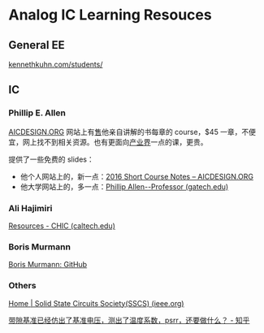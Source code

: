 # Analog IC Learning Resouces

## General EE

[kennethkuhn.com/students/](https://www.kennethkuhn.com/students/)

## IC

### Phillip E. Allen

[AICDESIGN.ORG](https://aicdesign.org/) 网站上有[售](https://aicdesign.org/product-category/academic-courses/)他亲自讲解的书每章的 course，$45 一章，不便宜，网上找不到相关资源。也有更面向[产业界](https://aicdesign.org/product/design-procedures-for-analog-integrated-circuits/)一点的课，更贵。

提供了一些免费的 slides：

- 他个人网站上的，新一点：[2016 Short Course Notes – AICDESIGN.ORG](https://aicdesign.org/2016-short-course-notes-2/)
- 他大学网站上的，多一点：[Phillip Allen--Professor (gatech.edu)](https://pallen.ece.gatech.edu/00courses.html)




### Ali Hajimiri

[Resources - CHIC (caltech.edu)](https://chic.caltech.edu/links/)


### Boris Murmann

[Boris Murmann: GitHub](https://github.com/bmurmann)

### Others

[Home | Solid State Circuits Society(SSCS) (ieee.org)](https://resourcecenter.sscs.ieee.org/)

[带隙基准已经仿出了基准电压，测出了温度系数，psrr，还要做什么？ - 知乎](https://www.zhihu.com/question/59563077)



